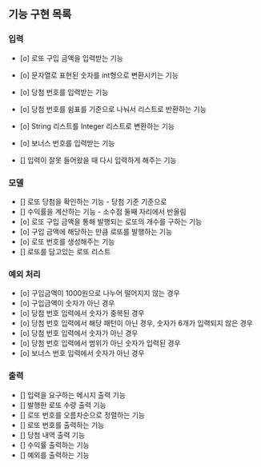 ## 기능 구현 목록

### 입력

- [o] 로또 구입 금액을 입력받는 기능
- [o] 문자열로 표현된 숫자를 int형으로 변환시키는 기능
- [o] 당첨 번호를 입력받는 기능
- [o] 당첨 번호를 쉼표를 기준으로 나눠서 리스트로 반환하는 기능
- [o] String 리스트를 Integer 리스트로 변환하는 기능
- [o] 보너스 번호를 입력받는 기능

- [] 입력이 잘못 들어왔을 때 다시 입력하게 해주는 기능

### 모델

- [] 로또 당첨을 확인하는 기능 - 당첨 기준 기준으로
- [] 수익률을 계산하는 기능 - 소수점 둘째 자리에서 반올림
- [o] 로또 구입 금액을 통해 발행되는 로또의 개수를 구하는 기능
- [o] 구입 금액에 해당하는 만큼 로또를 발행하는 기능
- [o] 로또 번호를 생성해주는 기능
- [] 로또를 담고있는 로또 리스트

### 예외 처리

- [o] 구입금액이 1000원으로 나누어 떨어지지 않는 경우
- [o] 구입금액이 숫자가 아닌 경우
- [o] 당첨 번호 입력에서 숫자가 중복된 경우
- [o] 당첨 번호 입력에서 해당 패턴이 아닌 경우, 숫자가 6개가 입력되지 않은 경우
- [o] 당첨 번호 입력에서 숫자가 아닌 경우
- [o] 당첨 번호 입력에서 범위가 아닌 숫자가 입력된 경우
- [o] 보너스 번호 입력에서 숫자가 아닌 경우

### 출력

- [] 입력을 요구하는 메시지 출력 기능
- [] 발행한 로또 수량 출력 기능
- [] 로또 번호를 오름차순으로 정렬하는 기능
- [] 로또 번호를 출력하는 기능
- [] 당첨 내역 출력 기능
- [] 수익률 출력하는 기능
- [] 예외를 출력하는 기능